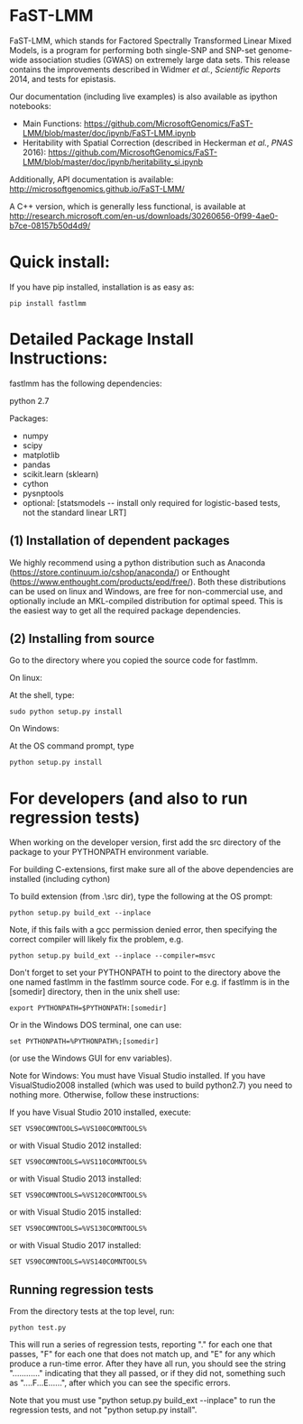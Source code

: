FaST-LMM
=================================

FaST-LMM, which stands for Factored Spectrally Transformed Linear Mixed Models, is a program for performing both single-SNP and SNP-set genome-wide association studies (GWAS) on extremely large data sets.  This release contains the improvements described in Widmer _et al._, _Scientific Reports_ 2014, and tests for epistasis.

Our documentation (including live examples) is also available as ipython notebooks:

* Main Functions: https://github.com/MicrosoftGenomics/FaST-LMM/blob/master/doc/ipynb/FaST-LMM.ipynb
* Heritability with Spatial Correction (described in Heckerman _et al._, _PNAS_ 2016): https://github.com/MicrosoftGenomics/FaST-LMM/blob/master/doc/ipynb/heritability_si.ipynb

Additionally, API documentation is available:
http://microsoftgenomics.github.io/FaST-LMM/

A C++ version, which is generally less functional, is available at http://research.microsoft.com/en-us/downloads/30260656-0f99-4ae0-b7ce-08157b50d4d9/

Quick install:
=================================

If you have pip installed, installation is as easy as:

    pip install fastlmm

Detailed Package Install Instructions:
==================================================================

fastlmm has the following dependencies:

python 2.7

Packages:

* numpy
* scipy
* matplotlib
* pandas
* scikit.learn (sklearn)
* cython
* pysnptools
* optional: [statsmodels -- install only required for logistic-based tests, not the standard linear LRT]


(1) Installation of dependent packages
-------------------------------------------

We highly recommend using a python distribution such as 
Anaconda (https://store.continuum.io/cshop/anaconda/) 
or Enthought (https://www.enthought.com/products/epd/free/).
Both these distributions can be used on linux and Windows, are free 
for non-commercial use, and optionally include an MKL-compiled distribution
for optimal speed. This is the easiest way to get all the required package
dependencies.


(2) Installing from source
-------------------------------------------

Go to the directory where you copied the source code for fastlmm.

On linux:

At the shell, type: 

    sudo python setup.py install


On Windows:

At the OS command prompt, type 

    python setup.py install



For developers (and also to run regression tests)
=====================================================

When working on the developer version, first add the src directory of the package to your PYTHONPATH 
environment variable.

For building C-extensions, first make sure all of the above dependencies are installed (including cython)

To build extension (from .\src dir), type the following at the OS prompt:

    python setup.py build_ext --inplace


Note, if this fails with a gcc permission denied error, then specifying the correct compiler will
likely fix the problem, e.g.

    python setup.py build_ext --inplace --compiler=msvc


Don't forget to set your PYTHONPATH to point to the directory above the one named fastlmm in
the fastlmm source code. For e.g. if fastlmm is in the [somedir] directory, then
in the unix shell use:

    export PYTHONPATH=$PYTHONPATH:[somedir]

Or in the Windows DOS terminal,
one can use: 

    set PYTHONPATH=%PYTHONPATH%;[somedir]

(or use the Windows GUI for env variables).

Note for Windows: You must have Visual Studio installed. If you have VisualStudio2008 installed 
(which was used to build python2.7) you need to nothing more. Otherwise, follow these instructions:

If you have Visual Studio 2010 installed, execute:

    SET VS90COMNTOOLS=%VS100COMNTOOLS%

or with Visual Studio 2012 installed:

    SET VS90COMNTOOLS=%VS110COMNTOOLS%

or with Visual Studio 2013 installed:

    SET VS90COMNTOOLS=%VS120COMNTOOLS%

or with Visual Studio 2015 installed:

    SET VS90COMNTOOLS=%VS130COMNTOOLS%

or with Visual Studio 2017 installed:

    SET VS90COMNTOOLS=%VS140COMNTOOLS%



Running regression tests
--------------------------------------

From the directory tests at the top level, run:

    python test.py

This will run a
series of regression tests, reporting "." for each one that passes, "F" for each
one that does not match up, and "E" for any which produce a run-time error. After
they have all run, you should see the string "............" indicating that they 
all passed, or if they did not, something such as "....F...E......", after which
you can see the specific errors.

Note that you must use "python setup.py build_ext --inplace" to run the 
regression tests, and not "python setup.py install".

